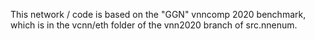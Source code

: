 This network / code is based on the "GGN" vnncomp 2020 benchmark, which is in the vcnn/eth folder of the vnn2020 branch of src.nnenum.